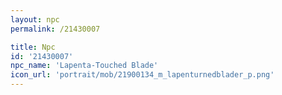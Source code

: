 ```yaml
---
layout: npc
permalink: /21430007

title: Npc
id: '21430007'
npc_name: 'Lapenta-Touched Blade'
icon_url: 'portrait/mob/21900134_m_lapenturnedblader_p.png'
---
```

